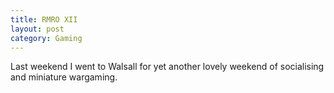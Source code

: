 ```yaml
---
title: RMRO XII
layout: post
category: Gaming
---
```


Last weekend I went to Walsall for yet another lovely weekend of socialising and miniature wargaming. 